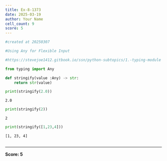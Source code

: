 ```yaml
---
title: Ex-8-1373
date: 2025-03-19
author: Your Name
cell_count: 9
score: 5
---
```


```python
#created at 20250307
```


```python
#Using Any for Flexible Input
```


```python
#https://stevejoe1412.gitbook.io/ssn/python-subtopics/1.-typing-module
```


```python
from typing import Any
```


```python
def stringify(value :Any) -> str:
    return str(value)
```


```python
print(stringify(2.0))
```

    2.0



```python
print(stringify(2))
```

    2



```python
print(stringify([1,23,4]))
```

    [1, 23, 4]



```python

```


---
**Score: 5**